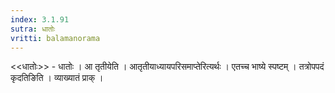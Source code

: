```yaml
---
index: 3.1.91
sutra: धातोः
vritti: balamanorama
---
```


<<धातोः>> - धातोः । आ तृतीयेति । आतृतीयाध्यायपरिसमाप्तेरित्यर्थः । एतच्च भाष्ये स्पष्टम् । तत्रोपपदं कृदतिङिति । व्याख्यातं प्राक् । 